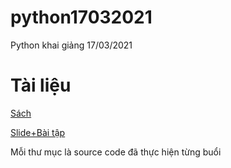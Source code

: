 # python17032021
Python khai giảng 17/03/2021

# Tài liệu
[Sách](https://github.com/nhatngheeducation/python17032021/tree/master/ebooks)

[Slide+Bài tập](https://github.com/nhatngheeducation/python17032021/tree/master/docs)

Mỗi thư mục là source code đã thực hiện từng buổi